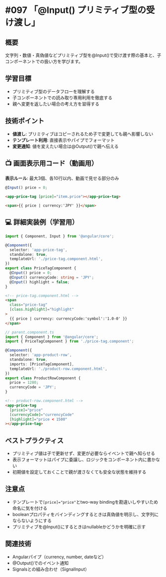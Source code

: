 # #097 「@Input() プリミティブ型の受け渡し」

## 概要
文字列・数値・真偽値などプリミティブ型を@Input()で受け渡す際の基本と、子コンポーネントでの扱い方を学びます。

## 学習目標
- プリミティブ型のデータフローを理解する
- 子コンポーネントでの読み取り専用利用を徹底する
- 親へ変更を返したい場合の考え方を習得する

## 技術ポイント
- **値渡し**: プリミティブはコピーされるため子で変更しても親へ影響しない
- **テンプレート利用**: 直接表示やパイプでフォーマット
- **変更通知**: 値を変えたい場合は@Output()で親へ伝える

## 📺 画面表示用コード（動画用）
**表示ルール**: 最大3個、各10行以内、動画で見せる部分のみ

```typescript
@Input() price = 0;
```

```html
<app-price-tag [price]="item.price"></app-price-tag>
```

```html
<span>{{ price | currency:'JPY' }}</span>
```

## 💻 詳細実装例（学習用）
```typescript
import { Component, Input } from '@angular/core';

@Component({
  selector: 'app-price-tag',
  standalone: true,
  templateUrl: './price-tag.component.html',
})
export class PriceTagComponent {
  @Input() price = 0;
  @Input() currencyCode: string = 'JPY';
  @Input() highlight = false;
}
```

```html
<!-- price-tag.component.html -->
<span
  class="price-tag"
  [class.highlight]="highlight"
>
  {{ price | currency: currencyCode:'symbol':'1.0-0' }}
</span>
```

```typescript
// parent.component.ts
import { Component } from '@angular/core';
import { PriceTagComponent } from './price-tag.component';

@Component({
  selector: 'app-product-row',
  standalone: true,
  imports: [PriceTagComponent],
  templateUrl: './product-row.component.html',
})
export class ProductRowComponent {
  price = 1280;
  currencyCode = 'JPY';
}
```

```html
<!-- product-row.component.html -->
<app-price-tag
  [price]="price"
  [currencyCode]="currencyCode"
  [highlight]="price < 1500"
></app-price-tag>
```

## ベストプラクティス
- プリミティブ値は子で更新せず、変更が必要ならイベントで親へ知らせる
- 表示フォーマットはパイプに委譲し、ロジックをコンポーネント内に書かない
- 初期値を設定しておくことで親が渡さなくても安全な状態を維持する

## 注意点
- テンプレートで`[price]="price"`とtwo-way bindingを勘違いしやすいため命名に気を付ける
- booleanプロパティをバインディングするときは真偽値を明示し、文字列にならないようにする
- プリミティブを@Input()にするときはnullableかどうかを明確に示す

## 関連技術
- Angularパイプ（currency, number, dateなど）
- @Output()でのイベント通知
- Signalsとの組み合わせ（SignalInput）
